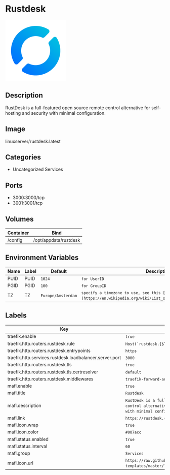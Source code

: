 # Rustdesk

![Logo](images/Rustdesk.png)

## Description
RustDesk is a full\-featured open source remote control alternative for self\-hosting and security with minimal configuration.

## Image
linuxserver/rustdesk:latest

## Categories
- Uncategorized Services

## Ports
- 3000:3000/tcp
- 3001:3001/tcp

## Volumes
| Container | Bind |
|-----------|------|
| /config | /opt/appdata/rustdesk |

## Environment Variables
| Name | Label | Default | Description |
|------|-------|---------|-------------|
| PUID | PUID | ```1024``` | ```for UserID``` |
| PGID | PGID | ```100``` | ```for GroupID``` |
| TZ | TZ | ```Europe/Amsterdam``` | ```specify a timezone to use, see this [list](https://en.wikipedia.org/wiki/List_of_tz_database_time_zones#List).``` |

## Labels
| Key | Value |
|-----|-------|
| traefik.enable | ```true``` |
| traefik.http.routers.rustdesk.rule | ```Host(`rustdesk.{$TRAEFIK_INGRESS_DOMAIN}`)``` |
| traefik.http.routers.rustdesk.entrypoints | ```https``` |
| traefik.http.services.rustdesk.loadbalancer.server.port | ```3000``` |
| traefik.http.routers.rustdesk.tls | ```true``` |
| traefik.http.routers.rustdesk.tls.certresolver | ```default``` |
| traefik.http.routers.rustdesk.middlewares | ```traefik-forward-auth``` |
| mafl.enable | ```true``` |
| mafl.title | ```Rustdesk``` |
| mafl.description | ```RustDesk is a full-featured open source remote control alternative for self-hosting and security with minimal configuration.``` |
| mafl.link | ```https://rustdesk.{$TRAEFIK_INGRESS_DOMAIN}``` |
| mafl.icon.wrap | ```true``` |
| mafl.icon.color | ```#007acc``` |
| mafl.status.enabled | ```true``` |
| mafl.status.interval | ```60``` |
| mafl.group | ```Services``` |
| mafl.icon.url | ```https://raw.githubusercontent.com/linuxserver/docker-templates/master/linuxserver.io/img/rustdesk-logo.png``` |

